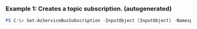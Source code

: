 ### Example 1: Creates a topic subscription. (autogenerated)
```powershell
PS C:\> Set-AzServiceBusSubscription -InputObject {InputObject} -Namespace {Namespace} -ResourceGroupName MyResourceGroup -Topic {Topic}
```

